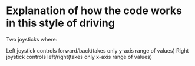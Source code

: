 # Explanation of how the code works in this style of driving
Two joysticks where:


  Left joystick controls forward/back(takes only y-axis range of values)
  Right joystick controls left/right(takes only x-axis range of values)
